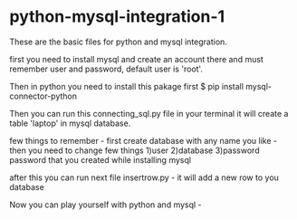 # python-mysql-integration-1
These are the basic files for python and mysql integration.

first you need to install mysql and create an account there and must remember user and password, default user is 'root'.

Then in python you need to install this pakage first  $ pip install mysql-connector-python

Then you can run this connecting_sql.py file in your terminal it will create a table 'laptop' in mysql database.

few things to remember -
first create database with any name you like - 
then you need to change few things 1)user 2)database 3)password  password that you created while installing mysql  

after this you can run next file insertrow.py  - it will add a new row to you database 

Now you can play yourself with python and mysql - 
